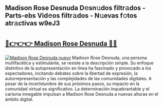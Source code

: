 ## Madison Rose Desnuda D𝚎sn𝚞dos filtr𝚊dos - Parts-ebs Vid𝚎os filtr𝚊dos - N𝚞evas f𝚘tos atr𝚊ctivas w9eJ3

# <h2><a href="http://mb41tk.tromn.icu/?c=Madison+Rose+Desnuda">🔗👉👉👉 Madison Rose Desnuda 🔗🔗</a></h2>

[![Madison Rose Desnuda nuevo](https://i.imgur.com/pEAQMta.gif)](http://mb41tk.tromn.icu/?c=Madison+Rose+Desnuda)
Madison Rose Desnuda, una persona multifacética y estimulante, se resiste a la descripción simple. Su enfoque distintivo de la autopresentación en línea ha fascinado y provocado a los espectadores, incitando debates sobre la libertad de expresión, la autorrepresentación y las complejidades de las comunidades digitales. A pesar de la incertidumbre de sus próximos pasos, su impacto en la comunidad virtual es significativo. La determinación inquebrantable y el carisma innegable impulsan a Madison Rose Desnuda a nuevas alturas en el ámbito digital.
